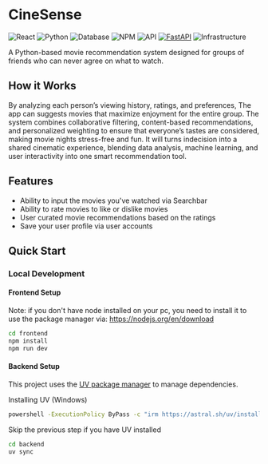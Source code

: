 # CineSense
![React](https://img.shields.io/badge/React-19.1.1-orange)
![Python](https://img.shields.io/badge/Python-3.13-purple)
![Database](https://img.shields.io/badge/Database-PostgreSQL-cyan)
![NPM](https://img.shields.io/badge/NPM-23.6.1-blue)
![API](https://img.shields.io/badge/API-TMDB-fcba03)
[![FastAPI](https://img.shields.io/badge/FastAPI-0.104.1-green.svg)](https://fastapi.tiangolo.com)
![Infrastructure](https://img.shields.io/badge/Infrastructure-AWS-yellow)

A Python-based movie recommendation system designed for groups of friends who can never agree on what to watch. 

## How it Works
By analyzing each person’s viewing history, ratings, and preferences, The app can suggests movies that maximize enjoyment for the entire group. The system combines collaborative filtering, content-based recommendations, and personalized weighting to ensure that everyone’s tastes are considered, making movie nights stress-free and fun. It will turns indecision into a shared cinematic experience, blending data analysis, machine learning, and user interactivity into one smart recommendation tool.

## Features
* Ability to input the movies you've watched via Searchbar
* Ability to rate movies to like or dislike movies
* User curated movie recommendations based on the ratings
* Save your user profile via user accounts

## Quick Start

### Local Development

#### Frontend Setup

Note: if you don't have node installed on your pc, you need to install it to use the package manager via: https://nodejs.org/en/download

```bash
cd frontend
npm install
npm run dev
```

#### Backend Setup

This project uses the [UV package manager](https://docs.astral.sh/uv/getting-started/installation/#standalone-installer) to manage dependencies.

Installing UV (Windows)

```bash
powershell -ExecutionPolicy ByPass -c "irm https://astral.sh/uv/install.ps1 | iex"
```
Skip the previous step if you have UV installed

```bash
cd backend
uv sync
```
    
